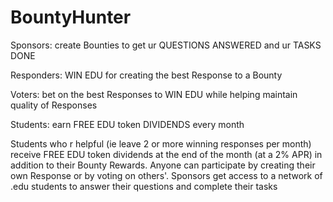 # BountyHunter

Sponsors: create Bounties to get ur QUESTIONS ANSWERED and ur TASKS DONE

Responders: WIN EDU for creating the best Response to a Bounty

Voters: bet on the best Responses to WIN EDU while helping maintain quality of Responses

Students: earn FREE EDU token DIVIDENDS every month


Students who r helpful (ie leave 2 or more winning responses per month) receive FREE EDU token dividends at the end of the month (at a 2% APR) in addition to their Bounty Rewards.
Anyone can participate by creating their own Response or by voting on others'.
Sponsors get access to a network of .edu students to answer their questions and complete their tasks 
